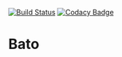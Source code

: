 [![Build Status](https://travis-ci.com/vayan/bato.svg?token=Zybdzd8SuTcLcxn57yiZ&branch=master)](https://travis-ci.com/vayan/bato)
[![Codacy Badge](https://api.codacy.com/project/badge/Grade/ed5a637ad2124289acc3c48246f1eb76)](https://www.codacy.com?utm_source=github.com&amp;utm_medium=referral&amp;utm_content=vayan/bato&amp;utm_campaign=Badge_Grade)

# Bato
